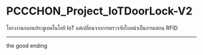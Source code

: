 # PCCCHON_Project_IoTDoorLock-V2
โครงงานกลอนประตูเทคโนโลยี IoT แต่เปลี่ยนจากการตรวจจับใบหน้าเป็นการแสกน RFID

---

the good ending
